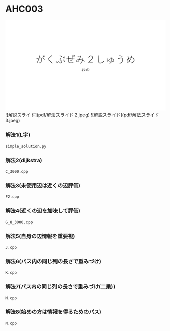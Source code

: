 # AHC003

![解説スライド](pdf/解法スライド.jpeg) 
![解説スライド](pdf/解法スライド 2.jpeg) 
![解説スライド](pdf/解法スライド 3.jpeg) 

### 解法1(L字)
    simple_solution.py
### 解法2(dijkstra)
    C_3000.cpp
### 解法3(未使用辺は近くの辺評価)
    F2.cpp
### 解法4(近くの辺を加味して評価)
    G_8_3000.cpp
### 解法5(自身の辺情報を重要視)
    J.cpp
### 解法6(パス内の同じ列の長さで重みづけ)
    K.cpp
### 解法7(パス内の同じ列の長さで重みづけ(二乗))
    M.cpp
### 解法8(始めの方は情報を得るためのパス)
    N.cpp